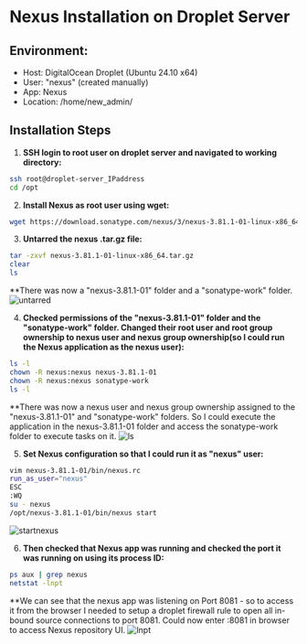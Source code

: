 # Nexus Installation on Droplet Server

## Environment:
- Host: DigitalOcean Droplet (Ubuntu 24.10 x64)
- User: "nexus" (created manually)
- App: Nexus
- Location: /home/new_admin/

## Installation Steps

1. **SSH login to root user on droplet server and navigated to working directory:**

```bash
ssh root@droplet-server_IPaddress
cd /opt
```

2. **Install Nexus as root user using wget:**

```bash
wget https://download.sonatype.com/nexus/3/nexus-3.81.1-01-linux-x86_64.tar.gz
```

3. **Untarred the nexus .tar.gz file:**

```bash
tar -zxvf nexus-3.81.1-01-linux-x86_64.tar.gz
clear
ls
```
**There was now a "nexus-3.81.1-01" folder and a "sonatype-work" folder.
![untarred](https://github.com/user-attachments/assets/b437114d-d9c2-4bf5-9ec0-b151197f0a22)

4. **Checked permissions of the "nexus-3.81.1-01" folder and the "sonatype-work" folder. Changed their root user and root group ownership to nexus user and nexus group ownership(so I could run the Nexus application as the nexus user):**

```bash
ls -l
chown -R nexus:nexus nexus-3.81.1-01
chown -R nexus:nexus sonatype-work
ls -l
```
**There was now a nexus user and nexus group ownership assigned to the "nexus-3.81.1-01" and "sonatype-work" folders. So I could execute the application in the nexus-3.81.1-01 folder and access the sonatype-work folder to execute tasks on it.
![ls](https://github.com/user-attachments/assets/61214fd4-5837-4ead-b323-f6793f8bec39)

5. **Set Nexus configuration so that I could run it as "nexus" user:**

```bash
vim nexus-3.81.1-01/bin/nexus.rc
run_as_user="nexus"
ESC
:WQ
su - nexus
/opt/nexus-3.81.1-01/bin/nexus start
```
![startnexus](https://github.com/user-attachments/assets/f00a489c-1367-4861-a661-3efad755381a)

6. **Then checked that Nexus app was running and checked the port it was running on using its process ID:**

```bash
ps aux | grep nexus
netstat -lnpt
```

**We can see that the nexus app was listening on Port 8081 - so to access it from the browser I needed to setup a droplet firewall rule to open all in-bound source connections to port 8081. Could now enter <droplet-IPaddress>:8081 in browser to access Nexus repository UI.
![lnpt](https://github.com/user-attachments/assets/162096c4-398d-4ae8-96c3-30870a02884a)





